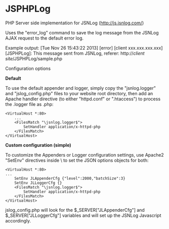 JSPHPLog
========

PHP Server side implementation for JSNLog (http://js.jsnlog.com/)

Uses the "error_log" command to save the log message from the JSNLog AJAX request to the default error log.

Example output:
[Tue Nov 26 15:43:22 2013] [error] [client xxx.xxx.xxx.xxx] [JSPHPLog]: This message sent from JSNLog, referer: http://*client site*/JSPHPLog/sample.php

Configuration options

  <p><b>Default</b></p>
  To use the default appender and logger, simply copy the "jsnlog.logger" and "jslog_config.php" files to your website root directory, then add an Apache handler directive (to either "httpd.conf" or ".htaccess") to process the .logger file as .php:
    
    <VirtualHost *:80>
    	...
    	<FilesMatch "\jsnlog.logger$">
    		SetHandler application/x-httpd-php
    	</FilesMatch>
    </VirtualHost>
    
   <p><b>Custom configuration (simple)</b></p>
   To customize the Appenders or Logger configuration settings, use Apache2 "SetEnv" directives inside \<VirtualHost\> to set the JSON options objects for both:
  
    <VirtualHost *:80>
    ...
	    SetEnv JLAppenderCfg {"level":2000,"batchSize":3}
	    SetEnv JLLoggerCfg {}
		<FilesMatch "\jsnlog.logger$">
	    	SetHandler application/x-httpd-php
	    </FilesMatch>
    </VirtualHost>
    
  jslog_config.php will look for the $_SERVER["JLAppenderCfg"] and $_SERVER["JLLoggerCfg"] variables and will set up the JSNLog Javascript accordingly.
